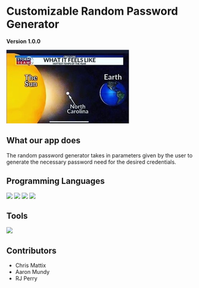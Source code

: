 # Customizable Random Password Generator

**Version 1.0.0**

[![Header](https://raw.githubusercontent.com/BeardoMattix/90-Day-Reset/main/images/IMG_8917%5B42%5D.jpg "Header")](https://www.githubpagehere.com/)

## What our app does

The random password generator takes in parameters given by the user to generate the necessary password need for the desired credentials.

## Programming Languages

<p>
  <img src="https://img.shields.io/badge/HTML5-E34F26?style=for-the-badge&logo=html5&logoColor=white" />
  <img src="https://img.shields.io/badge/CSS3-1572B6?style=for-the-badge&logo=css3&logoColor=white" />
  <img src="https://img.shields.io/badge/JavaScript-323330?style=for-the-badge&logo=javascript&logoColor=F7DF1E" />
  <img src="https://img.shields.io/badge/json-5E5C5C?style=for-the-badge&logo=json&logoColor=white" />
</p>

## Tools

<p>
  <img src="https://img.shields.io/badge/Visual_Studio_Code-0078D4?style=for-the-badge&logo=visual%20studio%20code&logoColor=white" />
</p>

## Contributors

- Chris Mattix
- Aaron Mundy
- RJ Perry
